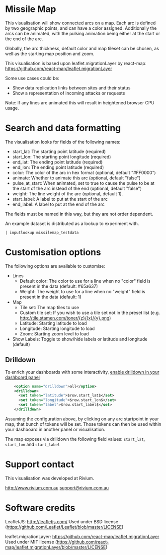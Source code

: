 # Missile Map

This visualisation will show connected arcs on a map. Each arc is defined by two geographic points, and can have a color assigned. Additionally the arcs can be animated, with the pulsing animation being either at the start or the end of the arc.

Globally, the arc thickness, default color and map tileset can be chosen, as well as the starting map position and zoom.

This visualisation is based upon leaflet.migrationLayer by react-map: https://github.com/react-map/leaflet.migrationLayer

Some use cases could be:

 * Show data replication links between sites and their status
 * Show a representation of incoming attacks or requests

 Note: If any lines are animated this will result in heightened browser CPU usage.

# Search and data formatting

The visualisation looks for fields of the following names:

  * start_lat: The starting point latitude (required)
  * start_lon: The starting point longitude (required)
  * end_lat: The ending point latitude (required)
  * end_lon: The ending point latitude (required)
  * color: The color of the arc in hex format (optional, default "#FF0000")
  * animate: Whether to animate this arc (optional, default "false")
  * pulse_at_start: When animated, set to true to cause the pulse to be at the start of the arc instead of the end (optional, default "false")
  * weight: The line weight of the arc (optional, default 1).
  * start_label: A label to put at the start of the arc
  * end_label: A label to put at the end of the arc

 The fields must be named in this way, but they are not order dependent.

 An example dataset is distributed as a lookup to experiment with.

 ```
 | inputlookup missilemap_testdata
 ```

 # Customisation options

The following options are available to customise:

 * Lines
 	* Default color: The color to use for a line when no "color" field is present in the data (default: #65a637)
 	* Weight: The weight to use for a line when no "weight" field is present in the data (default: 1)
 * Map
 	* Tile set: The map tiles to use
 	* Custom tile set: If you wish to use a tile set not in the preset list (e.g. http://tile.stamen.com/toner/{z}/{x}/{y}.png)
 	* Latitude: Starting latitude to load
 	* Longitude: Starting longitude to load
 	* Zoom: Starting zoom level to load
  * Show Labels: Toggle to show/hide labels or latitude and longitude (default)

## Drilldown
To enrich your dashboards with some interactivity, [enable drilldown in your dashboard panel](https://docs.splunk.com/Documentation/Splunk/latest/Viz/DrilldownIntro#Access_the_drilldown_editor)

```xml
    <option name="drilldown">all</option>
    <drilldown>
      <set token="latitude">$row.start_lat$</set>
      <set token="longitude">$row.start_lon$</set>
      <set token="label">$row.start_label$</set>
    </drilldown>
```

Assuming the configuration above, by clicking on any arc startpoint in your map, that bunch of tokens will be set. Those tokens can then be used within your dashboard in another panel or visualisation.

The map exposes via drilldown the following field values: `start_lat`, `start_lon` and `start_label`


# Support contact

This visualisation was developed at Rivium.

http://www.rivium.com.au
support@rivium.com.au

# Software credits

LeafletJS: http://leafletjs.com/
Used under BSD license (https://github.com/Leaflet/Leaflet/blob/master/LICENSE)

leaflet.migrationLayer: https://github.com/react-map/leaflet.migrationLayer
Used under MIT license (https://github.com/react-map/leaflet.migrationLayer/blob/master/LICENSE)
